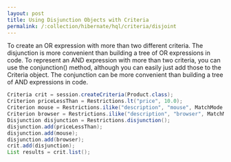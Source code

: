 ```yaml
---
layout: post
title: Using Disjunction Objects with Criteria
permalink: /:collection/hibernate/hql/criteria/disjoint
---
```


To create an OR expression with more than two different criteria.
The disjunction is more convenient than building a tree of OR expressions in code. To represent an AND expression with more than two criteria, you can use the conjunction() method, although you can easily just add those to the Criteria object. The conjunction can be more convenient than building a tree of AND expressions in code. 

```java
Criteria crit = session.createCriteria(Product.class);
Criterion priceLessThan = Restrictions.lt("price", 10.0);
Criterion mouse = Restrictions.ilike("description", "mouse", MatchMode.ANYWHERE);
Criterion browser = Restrictions.ilike("description", "browser", MatchMode.ANYWHERE);
Disjunction disjunction = Restrictions.disjunction();
disjunction.add(priceLessThan);
disjunction.add(mouse);
disjunction.add(browser);
crit.add(disjunction);
List results = crit.list();
```
